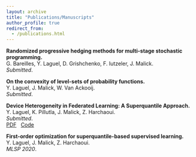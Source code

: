 ```yaml
---
layout: archive
title: "Publications/Manuscripts"
author_profile: true
redirect_from:
  - /publications.html
---
```


**Randomized progressive hedging methods for multi-stage stochastic programming.**  
G. Bareilles, Y. Laguel, D. Grishchenko, F. Iutzeler, J. Malick.  
*Submitted*.  

**On the convexity of level-sets of probability functions.**  
Y. Laguel, J. Malick, W. Van Ackooij.  
*Submitted*.  

**Device Heterogeneity in Federated Learning: A Superquantile Approach.**  
Y. Laguel, K. Pillutla, J. Malick, Z. Harchaoui.  
*Submitted*.  
[PDF](https://arxiv.org/pdf/2002.11223.pdf) &nbsp;
[Code](https://github.com/krishnap25/simplicial-fl)

**First-order optimization for superquantile-based supervised learning.**  
Y. Laguel, J. Malick, Z. Harchaoui.  
*MLSP 2020*.  

<!--
{% if author.googlescholar %}
  You can also find my articles on <u><a href="{{author.googlescholar}}">my Google Scholar profile</a>.</u>
{% endif %}

{% include base_path %}

{% for post in site.publications reversed %}
  {% include archive-single.html %}
{% endfor %} -->
